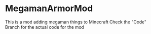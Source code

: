 # MegamanArmorMod
This is a mod adding megaman things to Minecraft
Check the "Code" Branch for the actual code for the mod
